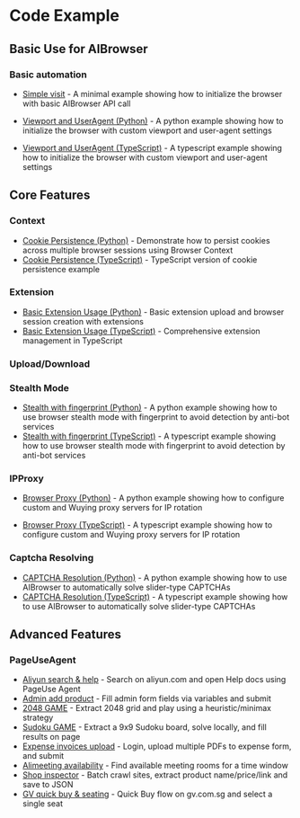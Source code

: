 # Code Example

## Basic Use for AIBrowser

### Basic automation

- [Simple visit](../../../python/docs/examples/browser/visit_aliyun.py) - A minimal example showing how to initialize the browser with basic AIBrowser API call

- [Viewport and UserAgent (Python)](../../../python/docs/examples/browser/browser_viewport.py) - A python example showing how to initialize the browser with custom viewport and user-agent settings
- [Viewport and UserAgent (TypeScript)](../../../typescript/docs/examples/browser/browser-viewport.ts) - A typescript example showing how to initialize the browser with custom viewport and user-agent settings

## Core Features

### Context

- [Cookie Persistence (Python)](../../../python/docs/examples/browser/browser_context_cookie_persistence.py) - Demonstrate how to persist cookies across multiple browser sessions using Browser Context
- [Cookie Persistence (TypeScript)](../../../typescript/docs/examples/browser/browser-context-cookie-persistence.ts) - TypeScript version of cookie persistence example

### Extension

- [Basic Extension Usage (Python)](../../../python/docs/examples/extension/basic_extension_usage.py) - Basic extension upload and browser session creation with extensions
- [Basic Extension Usage (TypeScript)](../../../typescript/docs/examples/extension-example/extension-example.ts) - Comprehensive extension management in TypeScript

### Upload/Download

### Stealth Mode
- [Stealth with fingerprint (Python)](../../../python/docs/examples/browser/browser_stealth.py) - A python example showing how to use browser stealth mode with fingerprint to avoid detection by anti-bot services
- [Stealth with fingerprint (TypeScript)](../../../typescript/docs/examples/browser/browser-stealth.ts) - A typescript example showing how to use browser stealth mode with fingerprint to avoid detection by anti-bot services

### IPProxy
- [Browser Proxy (Python)](../../../python/docs/examples/browser/browser-proxies.py) - A python example showing how to configure custom and Wuying proxy servers for IP rotation

- [Browser Proxy (TypeScript)](../../../typescript/docs/examples/browser/browser-proxies.ts) - A typescript example showing how to configure custom and Wuying proxy servers for IP rotation

### Captcha Resolving
- [CAPTCHA Resolution (Python)](../../../python/docs/examples/browser/captcha_tongcheng.py) - A python example showing how to use AIBrowser to automatically solve slider-type CAPTCHAs
- [CAPTCHA Resolution (TypeScript)](../../../typescript/docs/examples/browser/captcha_tongcheng.ts) - A typescript example showing how to use AIBrowser to automatically solve slider-type CAPTCHAs

## Advanced Features

### PageUseAgent

- [Aliyun search & help](../../../python/docs/examples/browser/search_agentbay_doc_by_agent.py) - Search on aliyun.com and open Help docs using PageUse Agent
- [Admin add product](../../../python/docs/examples/browser/admin_add_product.py) - Fill admin form fields via variables and submit
- [2048 GAME](../../../python/docs/examples/browser/game_2048.py) - Extract 2048 grid and play using a heuristic/minimax strategy
- [Sudoku GAME](../../../python/docs/examples/browser/game_sudoku.py) - Extract a 9x9 Sudoku board, solve locally, and fill results on page
- [Expense invoices upload](../../../python/docs/examples/browser/expense_upload_invoices.py) - Login, upload multiple PDFs to expense form, and submit
- [Alimeeting availability](../../../python/docs/examples/browser/alimeeting_availability.py) - Find available meeting rooms for a time window
- [Shop inspector](../../../python/docs/examples/browser/shop_inspector.py) - Batch crawl sites, extract product name/price/link and save to JSON
- [GV quick buy & seating](../../../python/docs/examples/browser/gv_quick_buy_seat.py) - Quick Buy flow on gv.com.sg and select a single seat
